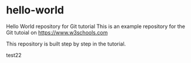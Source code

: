 # hello-world
Hello World repository for Git tutorial
This is an example repository for the Git tutoial on https://www.w3schools.com

This repository is built step by step in the tutorial. 

test22
